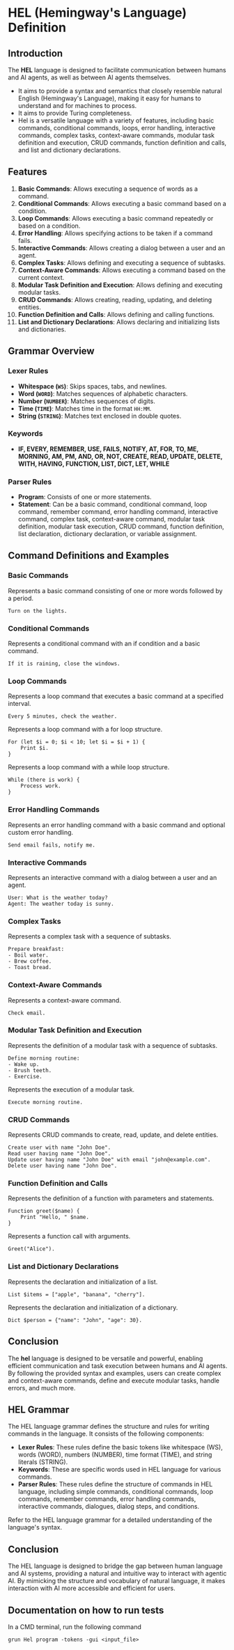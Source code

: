 # HEL (Hemingway's Language) Definition

## Introduction

The **HEL** language is designed to facilitate communication between humans and AI agents, as well as between AI agents themselves.
- It aims to provide a syntax and semantics that closely resemble natural English (Hemingway's Language), making it easy for humans to understand and for machines to process.
- It aims to provide Turing completeness.
- Hel is a versatile language with a variety of features, including basic commands, conditional commands, loops, error handling, interactive commands, complex tasks, context-aware commands, modular task definition and execution, CRUD commands, function definition and calls, and list and dictionary declarations.

## Features

1. **Basic Commands**: Allows executing a sequence of words as a command.
2. **Conditional Commands**: Allows executing a basic command based on a condition.
3. **Loop Commands**: Allows executing a basic command repeatedly or based on a condition.
4. **Error Handling**: Allows specifying actions to be taken if a command fails.
5. **Interactive Commands**: Allows creating a dialog between a user and an agent.
6. **Complex Tasks**: Allows defining and executing a sequence of subtasks.
7. **Context-Aware Commands**: Allows executing a command based on the current context.
8. **Modular Task Definition and Execution**: Allows defining and executing modular tasks.
9. **CRUD Commands**: Allows creating, reading, updating, and deleting entities.
10. **Function Definition and Calls**: Allows defining and calling functions.
11. **List and Dictionary Declarations**: Allows declaring and initializing lists and dictionaries.

## Grammar Overview

### Lexer Rules
- **Whitespace (`WS`)**: Skips spaces, tabs, and newlines.
- **Word (`WORD`)**: Matches sequences of alphabetic characters.
- **Number (`NUMBER`)**: Matches sequences of digits.
- **Time (`TIME`)**: Matches time in the format `HH:MM`.
- **String (`STRING`)**: Matches text enclosed in double quotes.

### Keywords
- **IF, EVERY, REMEMBER, USE, FAILS, NOTIFY, AT, FOR, TO, ME, MORNING, AM, PM, AND, OR, NOT, CREATE, READ, UPDATE, DELETE, WITH, HAVING, FUNCTION, LIST, DICT, LET, WHILE**

### Parser Rules
- **Program**: Consists of one or more statements.
- **Statement**: Can be a basic command, conditional command, loop command, remember command, error handling command, interactive command, complex task, context-aware command, modular task definition, modular task execution, CRUD command, function definition, list declaration, dictionary declaration, or variable assignment.

## Command Definitions and Examples

### Basic Commands
Represents a basic command consisting of one or more words followed by a period.
```hel
Turn on the lights.
```

### Conditional Commands
Represents a conditional command with an if condition and a basic command.
```hel
If it is raining, close the windows.
```

### Loop Commands
Represents a loop command that executes a basic command at a specified interval.
```hel
Every 5 minutes, check the weather.
```
Represents a loop command with a for loop structure.
```hel
For (let $i = 0; $i < 10; let $i = $i + 1) {
    Print $i.
}
```
Represents a loop command with a while loop structure.
```hel
While (there is work) {
    Process work.
}
```

### Error Handling Commands
Represents an error handling command with a basic command and optional custom error handling.
```hel
Send email fails, notify me.
```

### Interactive Commands
Represents an interactive command with a dialog between a user and an agent.
```hel
User: What is the weather today?
Agent: The weather today is sunny.
```

### Complex Tasks
Represents a complex task with a sequence of subtasks.
```hel
Prepare breakfast:
- Boil water.
- Brew coffee.
- Toast bread.
```

### Context-Aware Commands
Represents a context-aware command.
```hel
Check email.
```

### Modular Task Definition and Execution
Represents the definition of a modular task with a sequence of subtasks.
```hel
Define morning routine:
- Wake up.
- Brush teeth.
- Exercise.
```
Represents the execution of a modular task.
```hel
Execute morning routine.
```

### CRUD Commands
Represents CRUD commands to create, read, update, and delete entities.
```hel
Create user with name "John Doe".
Read user having name "John Doe".
Update user having name "John Doe" with email "john@example.com".
Delete user having name "John Doe".
```

### Function Definition and Calls
Represents the definition of a function with parameters and statements.
```hel
Function greet($name) {
    Print "Hello, " $name.
}
```
Represents a function call with arguments.
```hel
Greet("Alice").
```

### List and Dictionary Declarations
Represents the declaration and initialization of a list.
```hel
List $items = ["apple", "banana", "cherry"].
```
Represents the declaration and initialization of a dictionary.
```hel
Dict $person = {"name": "John", "age": 30}.
```

## Conclusion

The **hel** language is designed to be versatile and powerful, enabling efficient communication and task execution between humans and AI agents. By following the provided syntax and examples, users can create complex and context-aware commands, define and execute modular tasks, handle errors, and much more.

## HEL Grammar

The HEL language grammar defines the structure and rules for writing commands in the language. It consists of the following components:

- **Lexer Rules**: These rules define the basic tokens like whitespace (WS), words (WORD), numbers (NUMBER), time format (TIME), and string literals (STRING).
- **Keywords**: These are specific words used in HEL language for various commands.
- **Parser Rules**: These rules define the structure of commands in HEL language, including simple commands, conditional commands, loop commands, remember commands, error handling commands, interactive commands, dialogues, dialog steps, and conditions.

Refer to the HEL language grammar for a detailed understanding of the language's syntax.

## Conclusion

The HEL language is designed to bridge the gap between human language and AI systems, providing a natural and intuitive way to interact with agentic AI. By mimicking the structure and vocabulary of natural language, it makes interaction with AI more accessible and efficient for users.

## Documentation on how to run tests

In a CMD terminal, run the following command

```grun Hel program -tokens -gui <input_file>```

